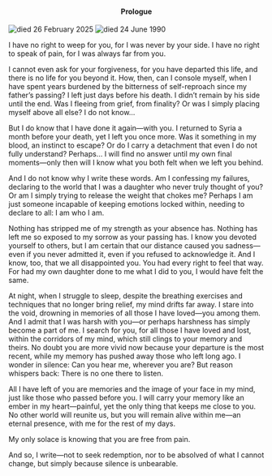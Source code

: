 <center><h4>Prologue</h4></center>

![died 26 February 2025](1.jpg)
![died 24 June 1990](2.jpeg)

I have no right to weep for you, for I was never by your side. I have no right to speak of pain, for I was always far from you.

I cannot even ask for your forgiveness, for you have departed this life, and there is no life for you beyond it. How, then, can I console myself, when I have spent years burdened by the bitterness of self-reproach since my father’s passing? I left just days before his death. I didn’t remain by his side until the end. Was I fleeing from grief, from finality? Or was I simply placing myself above all else? I do not know…

But I do know that I have done it again—with you. I returned to Syria a month before your death, yet I left you once more. Was it something in my blood, an instinct to escape? Or do I carry a detachment that even I do not fully understand? Perhaps… I will find no answer until my own final moments—only then will I know what you both felt when we left you behind.

And I do not know why I write these words. Am I confessing my failures, declaring to the world that I was a daughter who never truly thought of you? Or am I simply trying to release the weight that chokes me? Perhaps I am just someone incapable of keeping emotions locked within, needing to declare to all: I am who I am.

Nothing has stripped me of my strength as your absence has. Nothing has left me so exposed to my sorrow as your passing has. I know you devoted yourself to others, but I am certain that our distance caused you sadness—even if you never admitted it, even if you refused to acknowledge it. And I know, too, that we all disappointed you. You had every right to feel that way. For had my own daughter done to me what I did to you, I would have felt the same.

At night, when I struggle to sleep, despite the breathing exercises and techniques that no longer bring relief, my mind drifts far away. I stare into the void, drowning in memories of all those I have loved—you among them. And I admit that I was harsh with you—or perhaps harshness has simply become a part of me. I search for you, for all those I have loved and lost, within the corridors of my mind, which still clings to your memory and theirs. No doubt you are more vivid now because your departure is the most recent, while my memory has pushed away those who left long ago. I wonder in silence: Can you hear me, wherever you are? But reason whispers back: There is no one there to listen.

All I have left of you are memories and the image of your face in my mind, just like those who passed before you. I will carry your memory like an ember in my heart—painful, yet the only thing that keeps me close to you. No other world will reunite us, but you will remain alive within me—an eternal presence, with me for the rest of my days.

My only solace is knowing that you are free from pain.

And so, I write—not to seek redemption, nor to be absolved of what I cannot change, but simply because silence is unbearable. 



